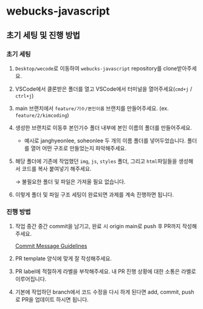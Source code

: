 # webucks-javascript

## 초기 세팅 및 진행 방법

### 초기 세팅

1. `Desktop/wecode`로 이동하여 `webucks-javascript` repository를 clone받아주세요.
2. VSCode에서 클론받은 폴더를 열고 VSCode에서 터미널을 열어주세요(`cmd+j` / `ctrl+j`)
3. main 브랜치에서 `feature/기수/본인이름` 브랜치를 만들어주세요. (ex. `feature/2/kimcoding`)
4. 생성한 브랜치로 이동후 본인기수 폴더 내부에 본인 이름의 폴더를 만들어주세요.
    - 예시로 janghyeonlee, soheonlee 두 개의 이름 폴더를 넣어두었습니다. 폴더를 열어 어떤 구조로 만들었는지 파악해주세요.
1. 해당 폴더에 기존에 작업했던 `img`, `js`, `styles` 폴더, 그리고 `html`파일들을 생성해서 코드를 복사 붙여넣기 해주세요.

    → 불필요한 폴더 및 파일은 가져올 필요 없습니다.

2. 이렇게 폴더 및 파일 구조 세팅이 완료되면 과제를 계속 진행하면 됩니다.

### 진행 방법

1. 작업 중간 중간 commit을 남기고, 완료 시 origin main로 push 후 PR까지 작성해주세요.

    [Commit Message Guidelines](https://www.notion.so/Commit-Message-Guidelines-225f28bec2ba4e9384fbae5bb87f4003)

2. PR template 양식에 맞게 잘 작성해주세요.
3. PR label에 적절하게 라벨을 부착해주세요. 내 PR 진행 상황에 대한 소통은 라벨로 이루어집니다.
4. 기본에 작업하던 branch에서 코드 수정을 다시 하게 된다면 add, commit, push로 PR을 업데이트 하시면 됩니다.